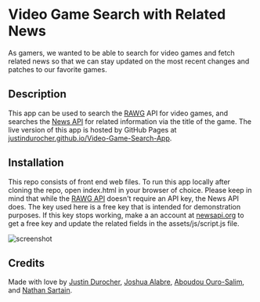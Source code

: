 # Video Game Search with Related News

As gamers, we wanted to be able to search for video games and fetch related news so that we can stay updated on the most recent changes and patches to our favorite games.

## Description

This app can be used to search the [RAWG](https://rawg.io/) API for video games, and searches the [News API](https://newsapi.org/) for related information via the title of the game. The live version of this app is hosted by GitHub Pages at [justindurocher.github.io/Video-Game-Search-App](https://justindurocher.github.io/Video-Game-Search-App/).

## Installation

This repo consists of front end web files. To run this app locally after cloning the repo, open index.html in your browser of choice. Please keep in mind that while the [RAWG API](https://rawg.io/apidocs) doesn't require an API key, the News API does. The key used here is a free key that is intended for demonstration purposes. If this key stops working, make a an account at [newsapi.org](https://newsapi.org/) to get a free key and update the related fields in the assets/js/script.js file.

<img src="./" alt="screenshot">

## Credits

Made with love by [Justin Durocher](https://github.com/justindurocher), [Joshua Alabre](https://github.com/Jalabre1995), [Aboudou Ouro-Salim](https://github.com/ourosalim-cmd), and [Nathan Sartain](https://github.com/NatePad).
